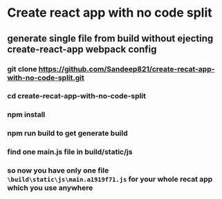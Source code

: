 # Create react app with no code split
## generate single file from build without ejecting create-react-app webpack config

### git clone https://github.com/Sandeep821/create-recat-app-with-no-code-split.git
### cd create-recat-app-with-no-code-split
### npm install
### npm run build to get generate build
### find one main.js file in build/static/js
### so now you have only one file `\build\static\js\main.a1919f71.js` for your whole recat app which you use anywhere 
